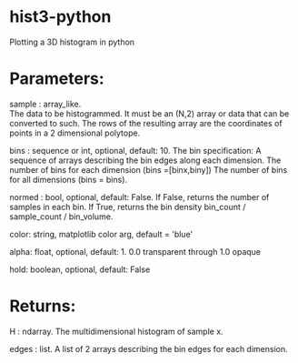 # hist3-python
Plotting a 3D histogram in python

# Parameters:	
sample : array_like.		
The data to be histogrammed. It must be an (N,2) array or data that can be converted to such. The rows of the resulting array are the coordinates of points in a 2 dimensional polytope.

bins : sequence or int, optional, default: 10.
The bin specification:
A sequence of arrays describing the bin edges along each dimension.
The number of bins for each dimension (bins =[binx,biny])
The number of bins for all dimensions (bins = bins).

normed : bool, optional, default: False.
If False, returns the number of samples in each bin. If True, returns the bin density bin_count / sample_count / bin_volume.

color: string, matplotlib color arg, default = 'blue'

alpha: float, optional, default: 1.
0.0 transparent through 1.0 opaque

hold: boolean, optional, default: False

# Returns:	
H : ndarray.
The multidimensional histogram of sample x.

edges : list.
A list of 2 arrays describing the bin edges for each dimension.
